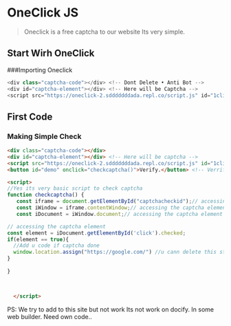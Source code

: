 # OneClick JS
> Oneclick is a free captcha to our website
> Its very simple.

## Start Wirh OneClick
###Importing Oneclick


```js
<div class="captcha-code"></div> <!-- Dont Delete • Anti Bot -->
<div id="captcha-element"></div> <!-- Here will be Captcha -->
<script src="https://oneclick-2.sdddddddada.repl.co/script.js" id="1click" accesskey="oneapikeyfreeacces"></script> <!-- Import captcha -->
```

## First Code
### Making Simple Check

```html
<div class="captcha-code"></div>
<div id="captcha-element"></div> <!-- Here will be captcha -->
<script src="https://oneclick-2.sdddddddada.repl.co/script.js" id="1click" accesskey="oneapikeyfreeacces"></script> <!-- Import captcha -->
<button id="demo" onclick="checkcaptcha()">Verify.</button> <!-- Verrify button -->

<script>
//Yes its very basic script to check captcha
function checkcaptcha() {
   const iframe = document.getElementById("captchacheckid");// accessing the captcha element
   const iWindow = iframe.contentWindow;// accessing the captcha element
   const iDocument = iWindow.document;// accessing the captcha element

// accessing the captcha element
const element = iDocument.getElementById('click').checked;
if(element == true){
  //Add u code if captcha done
  window.location.assign("https://google.com/") //u cann delete this stroke its just for example
}
 
}


  
  </script>
```

PS: We try to add to this site but not work
Its not work on docify.
In some web builder.
Need own code..
